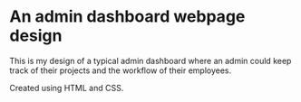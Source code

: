 # An admin dashboard webpage design

This is my design of a typical admin dashboard where an admin could keep track of their projects and the workflow of their employees.

Created using HTML and CSS.